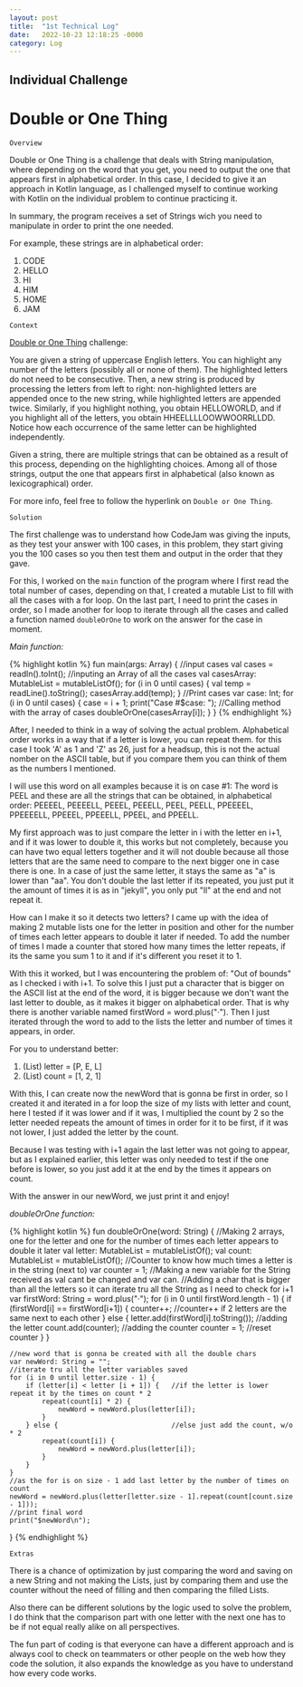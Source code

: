 ```yaml
---
layout: post
title:  "1st Technical Log"
date:   2022-10-23 12:18:25 -0000
category: Log
---
```

## Individual Challenge

# Double or One Thing

`Overview`

Double or One Thing is a challenge that deals with String manipulation, where depending on the word that you get, you need to output the one that appears first in alphabetical order. In this case, I decided to give it an approach in Kotlin language, as I challenged myself to continue working with Kotlin on the individual problem to continue practicing it.

In summary, the program receives a set of Strings wich you need to manipulate in order to print the one needed.

For example, these strings are in alphabetical order: 

1. CODE
2. HELLO
3. HI
4. HIM
5. HOME
6. JAM

`Context`

[Double or One Thing][cj-dor1] challenge:

You are given a string of uppercase English letters. You can highlight any number of the letters (possibly all or none of them). The highlighted letters do not need to be consecutive. Then, a new string is produced by processing the letters from left to right: non-highlighted letters are appended once to the new string, while highlighted letters are appended twice. Similarly, if you highlight nothing, you obtain HELLOWORLD, and if you highlight all of the letters, you obtain HHEELLLLOOWWOORRLLDD. Notice how each occurrence of the same letter can be highlighted independently.

Given a string, there are multiple strings that can be obtained as a result of this process, depending on the highlighting choices. Among all of those strings, output the one that appears first in alphabetical (also known as lexicographical) order.

For more info, feel free to follow the hyperlink on `Double or One Thing`.

`Solution`

The first challenge was to understand how CodeJam was giving the inputs, as they test your answer with 100 cases, in this problem, they start giving you the 100 cases so you then test them and output in the order that they gave.

For this, I worked on the `main` function of the program where I first read the total number of cases, depending on that, I created a mutable List to fill with all the cases with a for loop. On the last part, I need to print the cases in order, so I made another for loop to iterate through all the cases and called a function named `doubleOrOne` to work on the answer for the case in moment.

_Main function:_

{% highlight kotlin %}
fun main(args: Array<String>) {
    //input cases
    val cases = readln().toInt();
    //inputing an Array of all the cases
    val casesArray: MutableList<String> = mutableListOf();
    for (i in 0 until cases) {
        val temp = readLine().toString();
        casesArray.add(temp);
    }
    //Print cases
    var case: Int;
    for (i in 0 until cases) {
        case = i + 1;
        print("Case #$case: ");
        //Calling method with the array of cases
        doubleOrOne(casesArray[i]); 
    }
}
{% endhighlight %}

After, I needed to think in a way of solving the actual problem. Alphabetical order works in a way that if a letter is lower, you can repeat them. for this case I took 'A' as 1 and 'Z' as 26, just for a headsup, this is not the actual nomber on the ASCII table, but if you compare them you can think of them as the numbers I mentioned.

I will use this word on all examples because it is on case #1: The word is PEEL and these are all the strings that can be obtained, in alphabetical order: PEEEEL, PEEEELL, PEEEL, PEEELL, PEEL, PEELL, PPEEEEL, PPEEEELL, PPEEEL, PPEEELL, PPEEL, and PPEELL.

My first approach was to just compare the letter in i with the letter en i+1, and if it was lower to double it, this works but not completely, because you can have two equal letters together and it will not double because all those letters that are the same need to compare to the next bigger one in case there is one. In a case of just the same letter, it stays the same as "a" is lower than "aa". You don't double the last letter if its repeated, you just put it the amount of times it is as in "jekyll", you only put "ll" at the end and not repeat it.

How can I make it so it detects two letters? I came up with the idea of making 2 mutable lists one for the letter in position and other for the number of times each letter appears to double it later if needed. To add the number of times I made a counter that stored how many times the letter repeats, if its the same you sum 1 to it and if it's different you reset it to 1. 

With this it worked, but I was encountering the problem of: "Out of bounds" as I checked i with i+1. To solve this I just put a character that is bigger on the ASCII list at the end of the word, it is bigger because we don't want the last letter to double, as it makes it bigger on alphabetical order. That is why there is another variable named firstWord = word.plus("·"). Then I just iterated through the word to add to the lists the letter and number of times it appears, in order.

For you to understand better:

1. (List) letter = [P, E, L]
2. (List) count = [1, 2, 1]

With this, I can create now the newWord that is gonna be first in order, so I created it and iterated in a for loop the size of my lists with letter and count, here I tested if it was lower and if it was, I multiplied the count by 2 so the letter needed repeats the amount of times in order for it to be first, if it was not lower, I just added the letter by the count. 

Because I was testing with i+1 again the last letter was not going to appear, but as I explained earlier, this letter was only needed to test if the one before is lower, so you just add it at the end by the times it appears on count.

With the answer in our newWord, we just print it and enjoy!

_doubleOrOne function:_

{% highlight kotlin %}
fun doubleOrOne(word: String) {
    //Making 2 arrays, one for the letter and one for the number of times each letter appears to double it later
    val letter: MutableList<String> = mutableListOf();
    val count: MutableList<Int> = mutableListOf();
    //Counter to know how much times a letter is in the string (next to)
    var counter = 1;
    //Making a new variable for the String received as val cant be changed and var can. 
    //Adding a char that is bigger than all the letters so it can iterate tru all the String as I need to check for i+1
    var firstWord: String = word.plus("·");
    for (i in 0 until firstWord.length - 1) {
        if (firstWord[i] == firstWord[i+1]) {
            counter++;    //counter++ if 2 letters are the same next to each other
        }
        else {
            letter.add(firstWord[i].toString()); //adding the letter
            count.add(counter);                  //adding the counter
            counter = 1;                         //reset counter
        }
    }
    
    //new word that is gonna be created with all the double chars
    var newWord: String = "";
    //iterate tru all the letter variables saved
    for (i in 0 until letter.size - 1) {
        if (letter[i] < letter [i + 1]) {   //if the letter is lower repeat it by the times on count * 2
            repeat(count[i] * 2) { 
                newWord = newWord.plus(letter[i]);
            }
        } else {                            //else just add the count, w/o * 2
            repeat(count[i]) {
                newWord = newWord.plus(letter[i]);
            }
        }
    }
    //as the for is on size - 1 add last letter by the number of times on count
    newWord = newWord.plus(letter[letter.size - 1].repeat(count[count.size - 1]));
    //print final word
    print("$newWord\n");
}
{% endhighlight %}

`Extras`

There is a chance of optimization by just comparing the word and saving on a new String and not making the Lists, just by comparing them and use the counter without the need of filling and then comparing the filled Lists. 

Also there can be different solutions by the logic used to solve the problem, I do think that the comparison part with one letter with the next one has to be if not equal really alike on all perspectives.

The fun part of coding is that everyone can have a different approach and is always cool to check on teammaters or other people on the web how they code the solution, it also expands the knowledge as you have to understand how every code works. 

[cj-dor1]: https://codingcompetitions.withgoogle.com/codejam/round/0000000000877ba5/0000000000aa8e9c